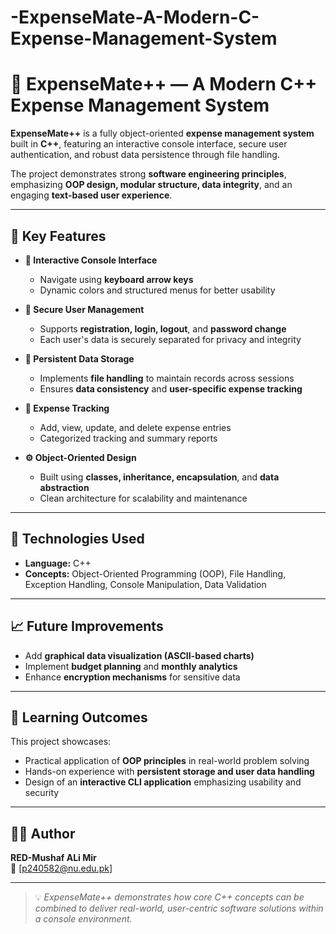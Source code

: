 # -ExpenseMate-A-Modern-C-Expense-Management-System
# 💼 ExpenseMate++ — A Modern C++ Expense Management System

**ExpenseMate++** is a fully object-oriented **expense management system** built in **C++**, featuring an interactive console interface, secure user authentication, and robust data persistence through file handling.

The project demonstrates strong **software engineering principles**, emphasizing **OOP design, modular structure, data integrity**, and an engaging **text-based user experience**.

---

## 🚀 Key Features

- **🧭 Interactive Console Interface**
  - Navigate using **keyboard arrow keys**
  - Dynamic colors and structured menus for better usability

- **🔐 Secure User Management**
  - Supports **registration, login, logout**, and **password change**
  - Each user's data is securely separated for privacy and integrity

- **📁 Persistent Data Storage**
  - Implements **file handling** to maintain records across sessions
  - Ensures **data consistency** and **user-specific expense tracking**

- **💸 Expense Tracking**
  - Add, view, update, and delete expense entries
  - Categorized tracking and summary reports

- **⚙️ Object-Oriented Design**
  - Built using **classes, inheritance, encapsulation**, and **data abstraction**
  - Clean architecture for scalability and maintenance

---

## 🧠 Technologies Used

- **Language:** C++  
- **Concepts:** Object-Oriented Programming (OOP), File Handling, Exception Handling, Console Manipulation, Data Validation  

---

## 📈 Future Improvements

- Add **graphical data visualization (ASCII-based charts)**
- Implement **budget planning** and **monthly analytics**
- Enhance **encryption mechanisms** for sensitive data

---

## 🧩 Learning Outcomes

This project showcases:
- Practical application of **OOP principles** in real-world problem solving  
- Hands-on experience with **persistent storage and user data handling**  
- Design of an **interactive CLI application** emphasizing usability and security  

---

## 👨‍💻 Author

**RED-Mushaf ALi Mir**  
📧 [p240582@nu.edu.pk]  

---

> 💡 *ExpenseMate++ demonstrates how core C++ concepts can be combined to deliver real-world, user-centric software solutions within a console environment.*

